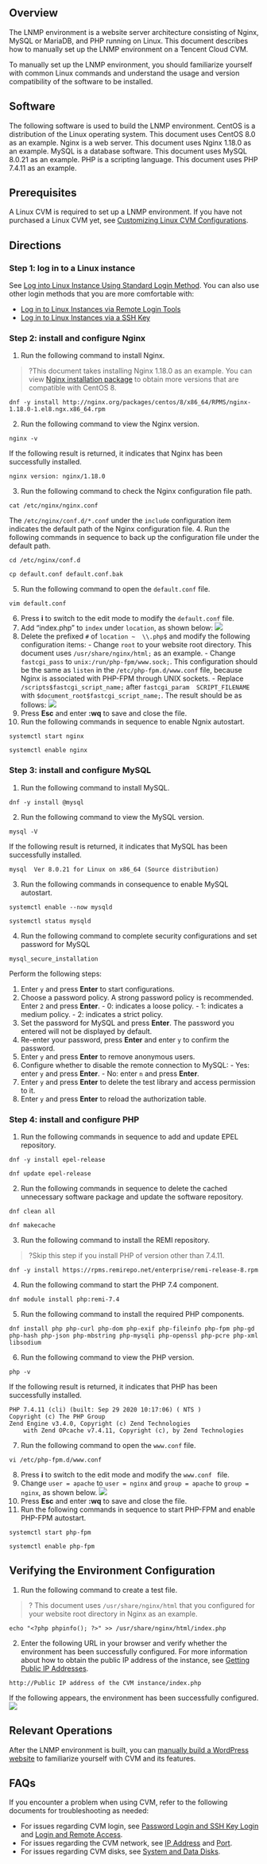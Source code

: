 ## Overview
The LNMP environment is a website server architecture consisting of Nginx, MySQL or MariaDB, and PHP running on Linux. This document describes how to manually set up the LNMP environment on a Tencent Cloud CVM.

To manually set up the LNMP environment, you should familiarize yourself with common Linux commands and understand the usage and version compatibility of the software to be installed.

## Software
The following software is used to build the LNMP environment.
CentOS is a distribution of the Linux operating system. This document uses CentOS 8.0 as an example.
Nginx is a web server. This document uses Nginx 1.18.0 as an example.
MySQL is a database software. This document uses MySQL 8.0.21 as an example.
PHP is a scripting language. This document uses PHP 7.4.11 as an example.

## Prerequisites
A Linux CVM is required to set up a LNMP environment. If you have not purchased a Linux CVM yet, see [Customizing Linux CVM Configurations](https://intl.cloud.tencent.com/document/product/213/10517).

## Directions
### Step 1: log in to a Linux instance
See [Log into Linux Instance Using Standard Login Method](https://intl.cloud.tencent.com/document/product/213/5436). You can also use other login methods that you are more comfortable with:
- [Log in to Linux Instances via Remote Login Tools](https://intl.cloud.tencent.com/document/product/213/32502)
- [Log in to Linux Instances via a SSH Key](https://intl.cloud.tencent.com/document/product/213/32501)

### Step 2: install and configure Nginx
1. Run the following command to install Nginx.
>?This document takes installing Nginx 1.18.0 as an example. You can view [Nginx installation package](http://nginx.org/packages/centos/8/x86_64/RPMS/?spm=a2c4g.11186623.2.31.557423bfYPMd6u) to obtain more versions that are compatible with CentOS 8.
>
```
dnf -y install http://nginx.org/packages/centos/8/x86_64/RPMS/nginx-1.18.0-1.el8.ngx.x86_64.rpm
```
2. Run the following command to view the Nginx version.
```
nginx -v
```
If the following result is returned, it indicates that Nginx has been successfully installed.
```
nginx version: nginx/1.18.0
```
3. Run the following command to check the Nginx configuration file path.
```
cat /etc/nginx/nginx.conf
```
The `/etc/nginx/conf.d/*.conf` under the `include` configuration item indicates the default path of the Nginx configuration file.
4. Run the following commands in sequence to back up the configuration file under the default path.
```
cd /etc/nginx/conf.d
```
```
cp default.conf default.conf.bak
```
5. Run the following command to open the `default.conf` file.
```
vim default.conf
```

6. Press **i** to switch to the edit mode to modify the `default.conf` file.
  1. Add “index.php” to `index` under `location`, as shown below:
![](https://main.qcloudimg.com/raw/32df0b8ba82278cd96cf86152738677e.png)
  2. Delete the prefixed `#` of `location ~  \\.php$` and modify the following configuration items:
    - Change `root` to your website root directory. This document uses `/usr/share/nginx/html;` as an example.
    - Change `fastcgi_pass` to `unix:/run/php-fpm/www.sock;`. This configuration should be the same as `listen` in the `/etc/php-fpm.d/www.conf` file, because Nginx is associated with PHP-FPM through UNIX sockets.
    - Replace `/scripts$fastcgi_script_name;` after `fastcgi_param  SCRIPT_FILENAME` with `$document_root$fastcgi_script_name;`.
    The result should be as follows:
![](https://main.qcloudimg.com/raw/2e4bff09d70399881bfbf995390a58d3.png) 
7. Press **Esc** and enter **:wq** to save and close the file.
8. Run the following commands in sequence to enable Ngnix autostart.
```
systemctl start nginx
```
```
systemctl enable nginx
```

### Step 3: install and configure MySQL
1. Run the following command to install MySQL.
```
dnf -y install @mysql
```
2. Run the following command to view the MySQL version.
```
mysql -V
```
If the following result is returned, it indicates that MySQL has been successfully installed.
```
mysql  Ver 8.0.21 for Linux on x86_64 (Source distribution)
```
3. Run the following commands in consequence to enable MySQL autostart.
```
systemctl enable --now mysqld
```
```
systemctl status mysqld
```
4. Run the following command to complete security configurations and set password for MySQL
```
mysql_secure_installation
```
Perform the following steps:
  1. Enter `y` and press **Enter** to start configurations.
  2. Choose a password policy. A strong password policy is recommended. Enter `2` and press **Enter**.
    - 0: indicates a loose policy.
    - 1: indicates a medium policy.
    - 2: indicates a strict policy.
  3. Set the password for MySQL and press **Enter**. The password you entered will not be displayed by default.
  4. Re-enter your password, press **Enter** and enter `y` to confirm the password.
  5. Enter `y` and press **Enter** to remove anonymous users.
  6. Configure whether to disable the remote connection to MySQL:
    - Yes: enter `y` and press **Enter**.
    - No: enter `n` and press **Enter**.
  7. Enter `y` and press **Enter** to delete the test library and access permission to it.
  8. Enter `y` and press **Enter** to reload the authorization table.

### Step 4: install and configure PHP
1. Run the following commands in sequence to add and update EPEL repository.
```
dnf -y install epel-release
```
```
dnf update epel-release
```
2. Run the following commands in sequence to delete the cached unnecessary software package and update the software repository.
```
dnf clean all
```
```
dnf makecache
```
3. Run the following command to install the REMI repository.
>?Skip this step if you install PHP of version other than 7.4.11.
>
```
dnf -y install https://rpms.remirepo.net/enterprise/remi-release-8.rpm
```
4. Run the following command to start the PHP 7.4 component.
```
dnf module install php:remi-7.4
```
5. Run the following command to install the required PHP components.
```
dnf install php php-curl php-dom php-exif php-fileinfo php-fpm php-gd php-hash php-json php-mbstring php-mysqli php-openssl php-pcre php-xml libsodium
```
6. Run the following command to view the PHP version.
```
php -v
```
If the following result is returned, it indicates that PHP has been successfully installed.
```
PHP 7.4.11 (cli) (built: Sep 29 2020 10:17:06) ( NTS )
Copyright (c) The PHP Group
Zend Engine v3.4.0, Copyright (c) Zend Technologies
    with Zend OPcache v7.4.11, Copyright (c), by Zend Technologies
```
7. Run the following command to open the `www.conf` file.
```
vi /etc/php-fpm.d/www.conf
```
8. Press **i** to switch to the edit mode and modify the `www.conf ` file.
9. Change `user = apache` to `user = nginx` and `group = apache` to `group = nginx`, as shown below.
![](https://main.qcloudimg.com/raw/ceb9c202ebe56c9bd9265e86c0ad2333.png)
10. Press **Esc** and enter **:wq** to save and close the file.
4. Run the following commands in sequence to start PHP-FPM and enable PHP-FPM autostart.
```
systemctl start php-fpm
```
```
systemctl enable php-fpm
```

## Verifying the Environment Configuration
1. Run the following command to create a test file.
>? This document uses `/usr/share/nginx/html` that you configured for your website root directory in Nginx as an example.
>
```
echo "<?php phpinfo(); ?>" >> /usr/share/nginx/html/index.php
```
2. Enter the following URL in your browser and verify whether the environment has been successfully configured. For more information about how to obtain the public IP address of the instance, see [Getting Public IP Addresses](https://intl.cloud.tencent.com/document/product/213/17940).
```
http://Public IP address of the CVM instance/index.php
```
If the following appears, the environment has been successfully configured.
![](https://main.qcloudimg.com/raw/182c0f73df20d66216a9b73d571b2093.png)

## Relevant Operations
After the LNMP environment is built, you can [manually build a WordPress website](https://intl.cloud.tencent.com/document/product/213/8044) to familiarize yourself with CVM and its features.

## FAQs

If you encounter a problem when using CVM, refer to the following documents for troubleshooting as needed:

- For issues regarding CVM login, see [Password Login and SSH Key Login](https://intl.cloud.tencent.com/document/product/213/18120) and [Login and Remote Access](https://intl.cloud.tencent.com/document/product/213/17278).
- For issues regarding the CVM network, see [IP Address](https://intl.cloud.tencent.com/document/product/213/17285) and [Port](https://intl.cloud.tencent.com/document/product/213/2502).
- For issues regarding CVM disks, see [System and Data Disks](https://intl.cloud.tencent.com/document/product/213/17351).

